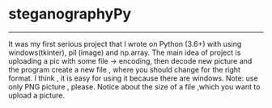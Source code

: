 # steganographyPy
---------------------------------------------------------------------------------------------------------------------------------

It was my first serious project that I wrote on Python (3.6+)  with using windows(tkinter), pil (image) and np.array. The main idea of project is uploading a pic with some file -> encoding, then decode new picture and  the program create a new file , where you should change for the right format. I think , it is easy for using it because there are windows. Note: use only PNG picture , please. Notice about the size of a file ,which you want to upload a picture.
